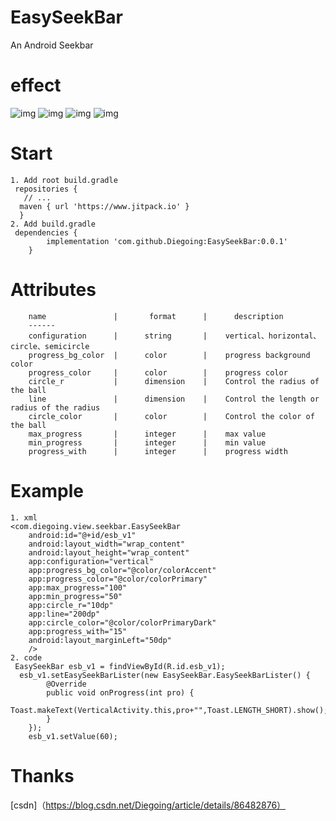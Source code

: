 # EasySeekBar
An Android Seekbar
# effect
![img](https://github.com/Diegoing/EasySeekBar/blob/master/gifs/seekbar.gif)
![img](https://github.com/Diegoing/EasySeekBar/blob/master/gifs/seekbar1.gif)
![img](https://github.com/Diegoing/EasySeekBar/blob/master/gifs/seekbar2.gif)
![img](https://github.com/Diegoing/EasySeekBar/blob/master/gifs/seekbar3.gif)
# Start
    1. Add root build.gradle
     repositories {
       // ...
      maven { url 'https://www.jitpack.io' }
      }
    2. Add build.gradle
     dependencies {
	        implementation 'com.github.Diegoing:EasySeekBar:0.0.1'
	    }
# Attributes
        name               |       format      |      description     
        ------
        configuration      |      string       |    vertical、horizontal、circle、semicircle
        progress_bg_color  |      color        |    progress background color
        progress_color     |      color        |    progress color
        circle_r           |      dimension    |    Control the radius of the ball
        line               |      dimension    |    Control the length or radius of the radius
        circle_color       |      color        |    Control the color of the ball
        max_progress       |      integer      |    max value
        min_progress       |      integer      |    min value
        progress_with      |      integer      |    progress width
# Example
    1. xml
    <com.diegoing.view.seekbar.EasySeekBar
        android:id="@+id/esb_v1"
        android:layout_width="wrap_content"
        android:layout_height="wrap_content"
        app:configuration="vertical"
        app:progress_bg_color="@color/colorAccent"
        app:progress_color="@color/colorPrimary"
        app:max_progress="100"
        app:min_progress="50"
        app:circle_r="10dp"
        app:line="200dp"
        app:circle_color="@color/colorPrimaryDark"
        app:progress_with="15"
        android:layout_marginLeft="50dp"
        />
    2. code
     EasySeekBar esb_v1 = findViewById(R.id.esb_v1);
      esb_v1.setEasySeekBarLister(new EasySeekBar.EasySeekBarLister() {
            @Override
            public void onProgress(int pro) {
                Toast.makeText(VerticalActivity.this,pro+"",Toast.LENGTH_SHORT).show();
            }
        });
        esb_v1.setValue(60);
 # Thanks
    
    
   [csdn]（https://blog.csdn.net/Diegoing/article/details/86482876）
    
   
